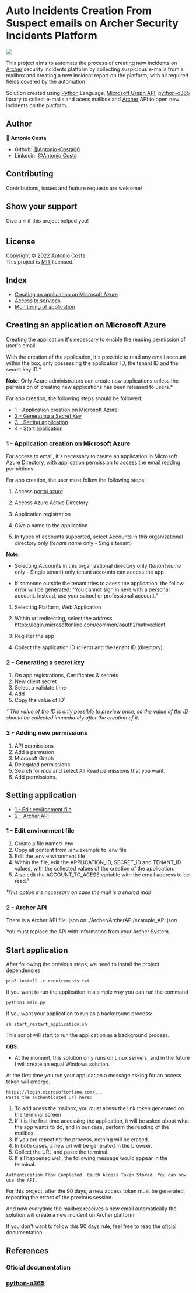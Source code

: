 [Archer]: https://www.archerirm.com/
[Python]: https://www.python.org/
[python-o365]: (https://github.com/O365/python-o365)
[Microsoft Graph API]: (https://docs.microsoft.com/pt-br/graph/overview)
[Antonio Costa]: (https://github.com/Antonio-Costa00)
[portal azure]: (https://portal.azure.com/#home)

# Auto Incidents Creation From Suspect emails on Archer Security Incidents Platform 

![](Process_diagram.jpg)

This project aims to automate the process of creating new incidents on [Archer] security incidents platform by collecting suspicious e-mails from a mailbox and creating a new incident report on the platform, with all required fields covered by the automation

Solution created using [Python] Language, [Microsoft Graph API], [python-o365] library to collect e-mails and acess mailbox and [Archer] API to open new incidents on the platform.

## Author

👤 **Antonio Costa**

* Github: [@Antonio-Costa00](https://github.com/Antonio-Costa00)
* Linkedin: [@Antonio Costa](https://www.linkedin.com/in/antonio-costa-099ab0182/)

## Contributing

Contributions, issues and feature requests are welcome!

## Show your support

Give a ⭐️ if this project helped you!

## License

Copyright © 2022 [Antonio Costa](https://github.com/Antonio-Costa00).<br/>
This project is [MIT](https://github.com/Antonio-Costa00/Calculus-exercises/blob/main/LICENSE) licensed.

## Index

- [Creating an application on Microsoft Azure](#application)
- [Access to services](#application_acess)
- [Monitoring of application](#monitoring)

## Creating an application on Microsoft Azure <a name = "application"></a>

Creating the application it's necessary to enable the reading permission of user's email.

With the creation of the application, it's possible to read any email account within the box, only possessing the application ID, the tenant ID and the secret key ID.*

**Note**: Only Azure administrators can create new applications unless the permission of creating new applications has been released to users.*

For app creation, the following steps should be followed:

- [1 - Application creation on Microsoft Azure](#new_application)
- [2 - Generating a Secret Key](#secret_key)
- [3 - Setting application](#set_app)
- [4 - Start application](#start_app)

### 1 - Application creation on Microsoft Azure <a name = "new_application" ></a>

For access to email, it's necessary to create an application in Microsoft Azure Directory, with application permission to access the email reading permittions

For app creation, the user must follow the following steps:

1. Access [portal azure]

1. Access Azure Active Directory

1. Application registration

1. Give a name to the application

1. In types of accounts supported, select Accounts in this organizational directory only (*tenant name* only - Single tenant)

**Note:**

- Selecting Accounts in this organizational directory only (*tenant name* only - Single tenant) only tenant accounts can access the app 

- If someone outside the tenant tries to acess the application, the follow error will be generated: "You cannot sign in here with a personal account. Instead, use your school or professional account."

1. Selecting Platform, Web Application

1. Within url redirecting, select the address https://login.microsoftonline.com/common/oauth2/nativeclient

1. Register the app

1. Collect the application ID (client) and the tenant ID (directory).

### 2 - Generating a secret key <a name = "secret_key"></a>

1. On app registrations, Certificates & secrets 
1. New client secret
1. Select a validate time
1. Add
1. Copy the value of ID¹

*² The value of the ID is only possible to preview once, so the value of the ID should be collected immediately after the creation of it.* 

### 3 - Adding new permissions <a name = "new_permissions"></a>

1. API permissions
1. Add a permision
1. Microsoft Graph
1. Delegated permissions
1. Search for *mail* and select All Read permissions that you want.
1. Add permissions.

## Setting application <a name = "set_app"></a>

- [1 - Edit environment file](#edit_env)
- [2 - Archer API](#Archer_API)

### 1 - Edit environment file <a name = "edit_env"></a>

1. Create a file named .env
1. Copy all content from .env.example to .env file
1. Edit the .env environment file
1. Within the file, edit the APPLICATION_ID, SECRET_ID and TENANT_ID values, with the collected values of the creation of the application.
1. Also edit the ACCOUNT_TO_ACESS variable with the email address to be read.¹

*¹This option it's necessary on case the mail is a shared mail*

### 2 - Archer API <a name = "Archer_API"></a>

There is a Archer API file .json on ./Archer/ArcherAPI/example_API.json

You must replace the API with informatios from your Archer System.


## Start application <a name = "start_app"></a>

After following the previous steps, we need to install the project dependencies

```
pip3 install -r requirements.txt
```

If you want to run the application in a simple way you can run the command

```
python3 main.py
```

If you want your application to run as a background process:

```
sh start_restart_application.sh
```

This script will start to run the application as a background process.

**OBS**: 

- At the moment, this solution only runs on Linux servers, and in the future I will create an equal Windows solution.

At the first time you run your application a message asking for an access token will emerge.

```
https://login.microsoftonline.com/...
Paste the authenticated url here:
```

1. To add acess the mailbox, you must acess the link token generated on the terminal screen
1. If it is the first time accessing the application, it will be asked about what the app wants to do, and in our case, perform the reading of the mailbox.
1. If you are repeating the process, nothing will be erased.
1. In both cases, a new url will be generated in the browser.
1. Collect the URL and paste the terminal.
1. If all happened well, the following message would appear in the terminal.

```
Authentication Flow Completed. Oauth Access Token Stored. You can now use the API.
```

For this project, after the 90 days, a new access token must be generated, repeating the errors of the previous session.

And now everytime the mailbox receives a new email automatically the solution will create a new incident on Archer platform

If you don't want to follow this 90 days rule, feel free to read the [oficial](https://github.com/O365/python-o365) documentation.

## References

### Oficial documentation <a name = "oficial_doc"></a>

### [python-o365](https://github.com/O365/python-o365)
